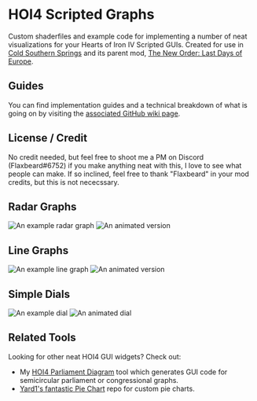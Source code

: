 # HOI4 Scripted Graphs

Custom shaderfiles and example code for implementing a number of neat visualizations for your Hearts of Iron IV Scripted GUIs. Created for use in [Cold Southern Springs](https://discord.gg/HZpcwUuaSH) and its parent mod, [The New Order: Last Days of Europe](https://steamcommunity.com/sharedfiles/filedetails/?id=2173766180).

## Guides
You can find implementation guides and a technical breakdown of what is going on by visiting the [associated GitHub wiki page](https://github.com/Flaxbeard/hoi4-scripted-graphs/wiki).

## License / Credit
No credit needed, but feel free to shoot me a PM on Discord (Flaxbeard#6752) if you make anything neat with this, I love to see what people can make. If so inclined, feel free to thank "Flaxbeard" in your mod credits, but this is not nececssary.

## Radar Graphs
![An example radar graph](https://i.imgur.com/0p97mii.png) ![An animated version](https://i.imgur.com/09vnBCp.gif)

## Line Graphs
![An example line graph](https://i.imgur.com/ag6DrfW.png) ![An animated version](https://i.imgur.com/CCZikCj.gif)

## Simple Dials
![An example dial](https://i.imgur.com/NovSMGX.png) ![An animated dial](https://i.imgur.com/agys36u.gif)

## Related Tools
Looking for other neat HOI4 GUI widgets? Check out:
- My [HOI4 Parliament Diagram](https://github.com/Flaxbeard/hoi4-parliament-diagram) tool which generates GUI code for semicircular parliament or congressional graphs.
- [Yard1's fantastic Pie Chart](https://github.com/Yard1/HoI4-Scripted-GUI-Pie-Chart) repo for custom pie charts.
